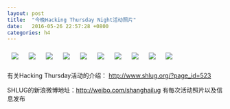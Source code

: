 ```yaml
---
layout: post
title:  "今晚Hacking Thursday Night活动照片"
date:   2016-05-26 22:57:28 +0800
categories: h4
---
```


[<img style='margin:10px;' src='/res2016/g526.h4/g526_1956_5600+08.1920p.jpg'>](/res2016/g526.h4/g526_1956_5600+08.JPG)
[<img style='margin:10px;' src='/res2016/g526.h4/g526_1957_1700+08.1920p.jpg'>](/res2016/g526.h4/g526_1957_1700+08.JPG)
[<img style='margin:10px;' src='/res2016/g526.h4/g526_1958_4900+08.1920p.jpg'>](/res2016/g526.h4/g526_1958_4900+08.JPG)
[<img style='margin:10px;' src='/res2016/g526.h4/g526_2005_4500+08.1920p.jpg'>](/res2016/g526.h4/g526_2005_4500+08.JPG)
[<img style='margin:10px;' src='/res2016/g526.h4/g526_2017_3700+08.1920p.jpg'>](/res2016/g526.h4/g526_2017_3700+08.JPG)
[<img style='margin:10px;' src='/res2016/g526.h4/g526_2028_2000+08.1920p.jpg'>](/res2016/g526.h4/g526_2028_2000+08.JPG)
[<img style='margin:10px;' src='/res2016/g526.h4/g526_2110_1900+08.1920p.jpg'>](/res2016/g526.h4/g526_2110_1900+08.JPG)
[<img style='margin:10px;' src='/res2016/g526.h4/g526_2114_3300+08.1920p.jpg'>](/res2016/g526.h4/g526_2114_3300+08.JPG)
[<img style='margin:10px;' src='/res2016/g526.h4/g526_2114_4500+08.1920p.jpg'>](/res2016/g526.h4/g526_2114_4500+08.JPG)
[<img style='margin:10px;' src='/res2016/g526.h4/g526_2134_4600+08.1920p.jpg'>](/res2016/g526.h4/g526_2134_4600+08.JPG)

有关Hacking Thursday活动的介绍：
http://www.shlug.org/?page_id=523

SHLUG的新浪微博地址：http://weibo.com/shanghailug 有每次活动照片以及信息发布


